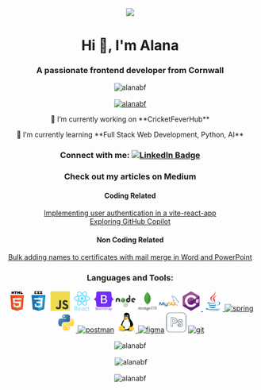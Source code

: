 <div id="header" align="center">
  <img src="https://media.giphy.com/media/paTz7UZbPfTZFRYnnB/giphy.gif" width="300"/>
</div>

<h1 align="center">Hi 👋, I'm Alana</h1>

<h3 align="center">A passionate frontend developer from Cornwall</h3>

<p align="center"> <img src="https://komarev.com/ghpvc/?username=alanabf&label=Profile%20views&color=0e75b6&style=flat" alt="alanabf" /> </p>

<p align="center"> <a align="center" href="https://github.com/ryo-ma/github-profile-trophy"><img align="center" src="https://github-profile-trophy.vercel.app/?username=alanabf" alt="alanabf" /></a> </p>

<p align="center"> 🔭 I’m currently working on **CricketFeverHub**</p>

<p align="center"> 🌱 I’m currently learning **Full Stack Web Development, Python, AI**</p>

<h3 align="center"> Connect with me: 
  <a href="https://www.linkedin.com/in/alanabarrettfrew/"> 
    <img id="header" src="https://img.shields.io/badge/LinkedIn-blue?style=for-the-badge&logo=linkedin&logoColor=white" alt="LinkedIn Badge"/>
  </a>

</h3>
<h3 align="center">Check out my articles on Medium</h3>
<h4 align="center">Coding Related</h4>
<div align="center"><a href="https://medium.com/version-1/implementing-auth0-user-authentication-in-a-vite-react-app-4091099bd086" target="_blank" rel="noreferrer" align="center">Implementing user authentication in a vite-react-app</a></div>
<div align="center"><a href="https://medium.com/version-1/exploring-github-copilot-1c4919069c7f" target="_blank" rel="noreferrer" align="center">Exploring GitHub Copilot</a></div>
<h4 align="center">Non Coding Related</h4>
<div align="center"><a href="https://medium.com/version-1/unlocking-efficiency-bulk-adding-names-to-certificates-with-mail-merge-in-word-and-powerpoint-c49559bd9d4b" target="_blank" rel="noreferrer" align="center">Bulk adding names to certificates with mail merge in Word and PowerPoint</a></div>

<h3 align="center">Languages and Tools:</h3>
<p align="center"> 
<a href="https://www.w3.org/html/" target="_blank" rel="noreferrer"><img src="https://raw.githubusercontent.com/devicons/devicon/master/icons/html5/html5-original-wordmark.svg" alt="html5" width="40" height="40"/></a> 
<a href="https://www.w3schools.com/css/" target="_blank" rel="noreferrer"><img src="https://raw.githubusercontent.com/devicons/devicon/master/icons/css3/css3-original-wordmark.svg" alt="css3" width="40" height="40"/></a> 
<a href="https://developer.mozilla.org/en-US/docs/Web/JavaScript" target="_blank" rel="noreferrer"><img src="https://raw.githubusercontent.com/devicons/devicon/master/icons/javascript/javascript-original.svg" alt="javascript" width="40" height="40"/></a>   
<a href="https://reactjs.org/" target="_blank" rel="noreferrer"><img src="https://raw.githubusercontent.com/devicons/devicon/master/icons/react/react-original-wordmark.svg" alt="react" width="40" height="40"/></a> 
<a href="https://getbootstrap.com" target="_blank" rel="noreferrer"><img src="https://raw.githubusercontent.com/devicons/devicon/master/icons/bootstrap/bootstrap-plain-wordmark.svg" alt="bootstrap" width="40" height="40"/></a> 
<a href="https://nodejs.org" target="_blank" rel="noreferrer"><img src="https://raw.githubusercontent.com/devicons/devicon/master/icons/nodejs/nodejs-original-wordmark.svg" alt="nodejs" width="40" height="40"/></a> 
<a href="https://www.mongodb.com/" target="_blank" rel="noreferrer"><img src="https://raw.githubusercontent.com/devicons/devicon/master/icons/mongodb/mongodb-original-wordmark.svg" alt="mongodb" width="40" height="40"/></a> 
<a href="https://www.mysql.com/" target="_blank" rel="noreferrer"><img src="https://raw.githubusercontent.com/devicons/devicon/master/icons/mysql/mysql-original-wordmark.svg" alt="mysql" width="40" height="40"/></a> 
<a href="https://www.w3schools.com/cs/" target="_blank" rel="noreferrer"> <img src="https://raw.githubusercontent.com/devicons/devicon/master/icons/csharp/csharp-original.svg" alt="csharp" width="40" height="40"/> </a> 
<a href="https://www.java.com" target="_blank" rel="noreferrer"> <img src="https://raw.githubusercontent.com/devicons/devicon/master/icons/java/java-original.svg" alt="java" width="40" height="40"/> </a> 
<a href="https://spring.io/" target="_blank" rel="noreferrer"> <img src="https://www.vectorlogo.zone/logos/springio/springio-icon.svg" alt="spring" width="40" height="40"/> </a>
<a href="https://www.python.org" target="_blank" rel="noreferrer"> <img src="https://raw.githubusercontent.com/devicons/devicon/master/icons/python/python-original.svg" alt="python" width="40" height="40"/> </a> 
<a href="https://postman.com" target="_blank" rel="noreferrer"><img src="https://www.vectorlogo.zone/logos/getpostman/getpostman-icon.svg" alt="postman" width="40" height="40"/></a> 
<a href="https://www.linux.org/" target="_blank" rel="noreferrer"><img src="https://raw.githubusercontent.com/devicons/devicon/master/icons/linux/linux-original.svg" alt="linux" width="40" height="40"/> </a> 
<a href="https://www.figma.com/" target="_blank" rel="noreferrer"><img src="https://www.vectorlogo.zone/logos/figma/figma-icon.svg" alt="figma" width="40" height="40"/></a> 
<a href="https://www.photoshop.com/en" target="_blank" rel="noreferrer"><img src="https://raw.githubusercontent.com/devicons/devicon/master/icons/photoshop/photoshop-line.svg" alt="photoshop" width="40" height="40"/></a> 
<a href="https://git-scm.com/" target="_blank" rel="noreferrer"><img src="https://www.vectorlogo.zone/logos/git-scm/git-scm-icon.svg" alt="git" width="40" height="40"/></a> 
</p>

<p align="center"><img align="center" src="https://github-readme-stats.vercel.app/api/top-langs?username=alanabf&show_icons=true&locale=en&layout=compact" alt="alanabf" /></p>

<p align="center">&nbsp;<img align="center" src="https://github-readme-stats.vercel.app/api?username=alanabf&show_icons=true&locale=en" alt="alanabf" /></p>

<p align="center"><img align="center" src="https://github-readme-streak-stats.herokuapp.com/?user=alanabf&" alt="alanabf" /></p>

<!---
AlanaBF/AlanaBF is a ✨ special ✨ repository because its `README.md` (this file) appears on your GitHub profile.
You can click the Preview link to take a look at your changes.
--->


